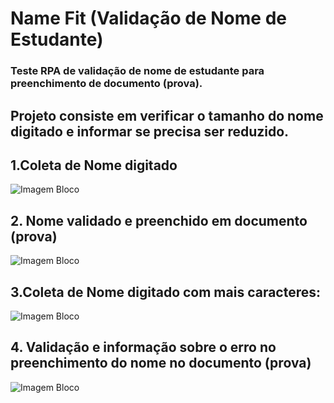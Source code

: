 # Name Fit (Validação de Nome de Estudante)
### Teste RPA de validação de nome de estudante para preenchimento de documento (prova). 
## Projeto consiste em verificar o tamanho do nome digitado e informar se precisa ser reduzido.

## 1.Coleta de Nome digitado
![Imagem Bloco](https://github.com/fellipespfc/UIPath2/blob/main/Fotos/2.JPG)

## 2. Nome validado e preenchido em documento (prova)
![Imagem Bloco](https://github.com/fellipespfc/UIPath2/blob/main/Fotos/3.JPG)

## 3.Coleta de Nome digitado com mais caracteres:
![Imagem Bloco](https://github.com/fellipespfc/UIPath2/blob/main/Fotos/4.JPG)

## 4. Validação e informação sobre o erro no preenchimento do nome no documento (prova)
![Imagem Bloco](https://github.com/fellipespfc/UIPath2/blob/main/Fotos/5.JPG)
